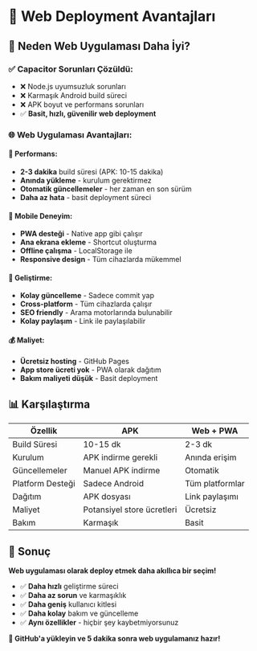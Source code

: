 # 🌟 Web Deployment Avantajları

## 🚀 Neden Web Uygulaması Daha İyi?

### ✅ Capacitor Sorunları Çözüldü:
- ❌ Node.js uyumsuzluk sorunları
- ❌ Karmaşık Android build süreci
- ❌ APK boyut ve performans sorunları
- ✅ **Basit, hızlı, güvenilir web deployment**

### 🌐 Web Uygulaması Avantajları:

#### 🚀 Performans:
- **2-3 dakika** build süresi (APK: 10-15 dakika)
- **Anında yükleme** - kurulum gerektirmez
- **Otomatik güncellemeler** - her zaman en son sürüm
- **Daha az hata** - basit deployment süreci

#### 📱 Mobile Deneyim:
- **PWA desteği** - Native app gibi çalışır
- **Ana ekrana ekleme** - Shortcut oluşturma
- **Offline çalışma** - LocalStorage ile
- **Responsive design** - Tüm cihazlarda mükemmel

#### 🔧 Geliştirme:
- **Kolay güncelleme** - Sadece commit yap
- **Cross-platform** - Tüm cihazlarda çalışır
- **SEO friendly** - Arama motorlarında bulunabilir
- **Kolay paylaşım** - Link ile paylaşılabilir

#### 💰 Maliyet:
- **Ücretsiz hosting** - GitHub Pages
- **App store ücreti yok** - PWA olarak dağıtım
- **Bakım maliyeti düşük** - Basit deployment

## 📊 Karşılaştırma

| Özellik | APK | Web + PWA |
|---------|-----|-----------|
| Build Süresi | 10-15 dk | 2-3 dk |
| Kurulum | APK indirme gerekli | Anında erişim |
| Güncellemeler | Manuel APK indirme | Otomatik |
| Platform Desteği | Sadece Android | Tüm platformlar |
| Dağıtım | APK dosyası | Link paylaşımı |
| Maliyet | Potansiyel store ücretleri | Ücretsiz |
| Bakım | Karmaşık | Basit |

## 🎯 Sonuç

**Web uygulaması olarak deploy etmek daha akıllıca bir seçim!**

- ✅ **Daha hızlı** geliştirme süreci
- ✅ **Daha az sorun** ve karmaşıklık
- ✅ **Daha geniş** kullanıcı kitlesi
- ✅ **Daha kolay** bakım ve güncelleme
- ✅ **Aynı özellikler** - hiçbir şey kaybetmiyorsunuz

**🚀 GitHub'a yükleyin ve 5 dakika sonra web uygulamanız hazır!**